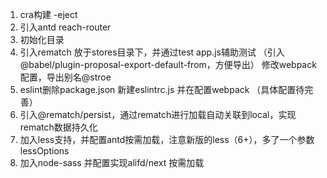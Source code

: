 1. cra构建 -eject
2. 引入antd reach-router
3. 初始化目录
4. 引入rematch 放于stores目录下，并通过test app.js辅助测试 （引入@babel/plugin-proposal-export-default-from，方便导出）
    修改webpack配置，导出别名@stroe
5. eslint删除package.json 新建eslintrc.js 并在配置webpack （具体配置待完善）
6. 引入@rematch/persist，通过rematch进行加载自动关联到local，实现rematch数据持久化
7. 加入less支持，并配置antd按需加载，注意新版的less（6+），多了一个参数lessOptions
8. 加入node-sass 并配置实现alifd/next 按需加载